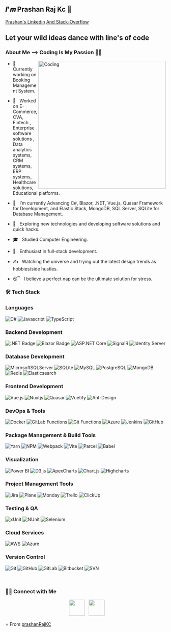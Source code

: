 <h2>𝑰'𝒎 Prashan Raj Kc 👏</h2>
<div class="badge-base LI-profile-badge" data-locale="en_US" data-size="large" data-theme="dark" data-type="HORIZONTAL" data-vanity="kumawatlalit" data-version="v1">
    <a class="badge-base__link LI-simple-link" href="https://www.linkedin.com/in/prashan-raj-kc-105471197/">Prashan's Linkedin</a> 
    <span class="badge-base LI-profile-badge" data-locale="en_US" data-size="large" data-theme="dark" data-type="HORIZONTAL" data-vanity="kumawatlalit" data-version="v1">
        <a class="badge-base__link LI-simple-link" href="https://stackoverflow.com/users/14225295/prashan-kc">And Stack-Overflow</a>
    </span>
</div>
<h2>Let your wild ideas dance with line's of code</h2>

<h3> About Me --> Coding Is My Passion 👨‍💻 </h3>
<img align="right" alt="Coding" width="400" src="https://cdn.dribbble.com/users/1162077/screenshots/3848914/programmer.gif">

- 💼 &nbsp; Currently working on Booking Management System.
- 💼 &nbsp; Worked on E-Commerce, CVA, Fintech , Enterprise software solutions , Data analytics systems, CRM systems, ERP systems, Healthcare solutions, Educational platforms.

- 🔭 &nbsp; I’m currently Advancing C#, Blazor, .NET, Vue.js, Quasar Framework for Development, and Elastic Stack, MongoDB, SQL Server, SQLite for Database Management.
- 🤔 &nbsp; Exploring new technologies and developing software solutions and quick hacks.
- 🎓 &nbsp; Studied Computer Engineering.
- 🌱 &nbsp; Enthusiast in full-stack development.
- ✍️ &nbsp; Watching the universe and trying out the latest design trends as hobbies/side hustles.
- 😴 &nbsp; I believe a perfect nap can be the ultimate solution for stress.

<h3>🛠 Tech Stack</h3>

### Languages
![C#](https://img.shields.io/badge/c%23-%23239120.svg?style=for-the-badge&logo=c-sharp&logoColor=white)
![Javascript](https://img.shields.io/badge/JavaScript-323330?style=for-the-badge&logo=javascript&logoColor=F7DF1E)
![TypeScript](https://img.shields.io/badge/TypeScript-3178C6?style=for-the-badge&logo=typescript&logoColor=white)

### Backend Development
![.NET Badge](https://img.shields.io/badge/.NET-512BD4?style=for-the-badge&logo=dotnet&logoColor=white)
![Blazor Badge](https://img.shields.io/badge/blazor-%235C2D91.svg?style=for-the-badge&logo=blazor&logoColor=white)
![ASP.NET Core](https://img.shields.io/badge/ASP.NET%20Core-512BD4?style=for-the-badge&logo=dotnet&logoColor=white)
![SignalR](https://img.shields.io/badge/SignalR-%23000000.svg?style=for-the-badge&logo=signalr&logoColor=white)
![Identity Server](https://img.shields.io/badge/Identity%20Server-%23000000.svg?style=for-the-badge&logo=identity-server&logoColor=white)

### Database Development
![MicrosoftSQLServer](https://img.shields.io/badge/Microsoft%20SQL%20Server-CC2927?style=for-the-badge&logo=microsoft%20sql%20server&logoColor=white)
![SQLite](https://img.shields.io/badge/sqlite-%2307405e.svg?style=for-the-badge&logo=sqlite&logoColor=white)
![MySQL](https://img.shields.io/badge/MySQL-4479A1?style=for-the-badge&logo=mysql&logoColor=white)
![PostgreSQL](https://img.shields.io/badge/PostgreSQL-336791?style=for-the-badge&logo=postgresql&logoColor=white)
![MongoDB](https://img.shields.io/badge/MongoDB-%2347A248.svg?style=for-the-badge&logo=mongodb&logoColor=white)
![Redis](https://img.shields.io/badge/Redis-%23D82C1D.svg?style=for-the-badge&logo=redis&logoColor=white)
![Elasticsearch](https://img.shields.io/badge/Elasticsearch-%23000000.svg?style=for-the-badge&logo=elasticsearch&logoColor=white)

### Frontend Development
![Vue.js](https://img.shields.io/badge/vuejs-%2335495e.svg?style=for-the-badge&logo=vuedotjs&logoColor=%234FC08D)
![Nuxtjs](https://img.shields.io/badge/Nuxt-002E3B?style=for-the-badge&logo=nuxtdotjs&logoColor=#00DC82)
![Quasar](https://img.shields.io/badge/Quasar-16B7FB?style=for-the-badge&logo=quasar&logoColor=black)
![Vuetify](https://img.shields.io/badge/Vuetify-1867C0?style=for-the-badge&logo=vuetify&logoColor=AEDDFF)
![Ant-Design](https://img.shields.io/badge/-AntDesign-%230170FE?style=for-the-badge&logo=ant-design&logoColor=white)

### DevOps & Tools
![Docker](https://img.shields.io/badge/docker-%230db7ed.svg?style=for-the-badge&logo=docker&logoColor=white)
![GitLab Functions](https://img.shields.io/badge/gitlab-%23181717.svg?style=for-the-badge&logo=gitlab&logoColor=white)
![Git Functions](https://img.shields.io/badge/git-%23F05033.svg?style=for-the-badge&logo=git&logoColor=white)
![Azure](https://img.shields.io/badge/Azure-%230078D4.svg?style=for-the-badge&logo=microsoft-azure&logoColor=white)
![Jenkins](https://img.shields.io/badge/Jenkins-%23D24939.svg?style=for-the-badge&logo=jenkins&logoColor=white)
![GitHub](https://img.shields.io/badge/GitHub-%23181717.svg?style=for-the-badge&logo=github&logoColor=white)

### Package Management & Build Tools
![Yarn](https://img.shields.io/badge/yarn-%232C8EBB.svg?style=for-the-badge&logo=yarn&logoColor=white)
![NPM](https://img.shields.io/badge/NPM-%23CB3837.svg?style=for-the-badge&logo=npm&logoColor=white)
![Webpack](https://img.shields.io/badge/webpack-%238DD6F9.svg?style=for-the-badge&logo=webpack&logoColor=black)
![Vite](https://img.shields.io/badge/vite-%23646CFF.svg?style=for-the-badge&logo=vite&logoColor=white)
![Parcel](https://img.shields.io/badge/Parcel-%234A2D8C.svg?style=for-the-badge&logo=parcel&logoColor=white)
![Babel](https://img.shields.io/badge/Babel-%23F9DC3E.svg?style=for-the-badge&logo=babel&logoColor=black)

### Visualization  
![Power BI](https://img.shields.io/badge/power_bi-F2C811?style=for-the-badge&logo=powerbi&logoColor=black) 
![D3.js](https://img.shields.io/badge/d3.js-F9A03C?style=for-the-badge&logo=d3.js&logoColor=white) 
![ApexCharts](https://img.shields.io/badge/ApexCharts-FF4560?style=for-the-badge&logo=apexcharts&logoColor=white)
![Chart.js](https://img.shields.io/badge/Chart.js-%23FF6384.svg?style=for-the-badge&logo=chart.js&logoColor=white)
![Highcharts](https://img.shields.io/badge/Highcharts-FF5C8D.svg?style=for-the-badge&logo=highcharts&logoColor=white)

### Project Management Tools
![Jira](https://img.shields.io/badge/jira-%230A0FFF.svg?style=for-the-badge&logo=jira&logoColor=white)
![Plane](https://img.shields.io/badge/Plane-525252?style=for-the-badge&logo=plane&logoColor=white)
![Monday](https://img.shields.io/badge/monday.com-FF3D00?style=for-the-badge&logo=monday&logoColor=white)
![Trello](https://img.shields.io/badge/trello-%23026AA7.svg?style=for-the-badge&logo=trello&logoColor=white)
![ClickUp](https://img.shields.io/badge/ClickUp-%238B6FF4.svg?style=for-the-badge&logo=clickup&logoColor=white)

### Testing & QA
![xUnit](https://img.shields.io/badge/xUnit-%232E6B3F.svg?style=for-the-badge&logo=xunit&logoColor=white)
![NUnit](https://img.shields.io/badge/NUnit-%234D8B33.svg?style=for-the-badge&logo=nunit&logoColor=white)
![Selenium](https://img.shields.io/badge/Selenium-%2340B5B5.svg?style=for-the-badge&logo=selenium&logoColor=white)

### Cloud Services
![AWS](https://img.shields.io/badge/AWS-%23FF9900.svg?style=for-the-badge&logo=amazon-aws&logoColor=white)
![Azure](https://img.shields.io/badge/Azure-%230078D4.svg?style=for-the-badge&logo=microsoft-azure&logoColor=white)

### Version Control
![Git](https://img.shields.io/badge/Git-%23F05033.svg?style=for-the-badge&logo=git&logoColor=white)
![GitHub](https://img.shields.io/badge/GitHub-%23181717.svg?style=for-the-badge&logo=github&logoColor=white)
![GitLab](https://img.shields.io/badge/GitLab-%23181717.svg?style=for-the-badge&logo=gitlab&logoColor=white)
![Bitbucket](https://img.shields.io/badge/Bitbucket-%23005C99.svg?style=for-the-badge&logo=bitbucket&logoColor=white)
![SVN](https://img.shields.io/badge/SVN-%23C2A4B9.svg?style=for-the-badge&logo=apache-svn&logoColor=white)


<br>

<h3> 🤝🏻 Connect with Me </h3>

<p align="center">
&nbsp; <a href="https://www.linkedin.com/in/prashan-raj-kc-105471197" target="_blank" rel="noopener noreferrer"><img src="https://img.icons8.com/plasticine/100/000000/linkedin.png" width="50" /></a>
&nbsp; <a href="mailto:prashankc777@gmail.com" target="_blank" rel="noopener noreferrer"><img src="https://img.icons8.com/plasticine/100/000000/gmail.png"  width="50" /></a>
</p>

⭐️ From [prashanRajKC](https://github.com/Prashankc777)
